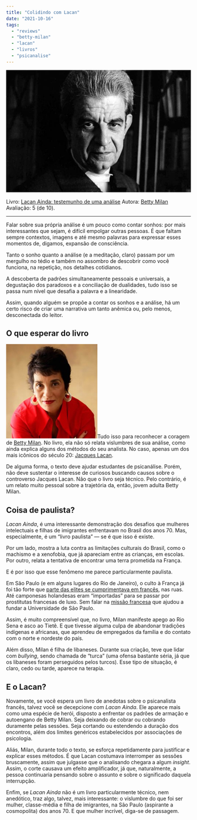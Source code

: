 ```yaml
---
title: "Colidindo com Lacan"
date: "2021-10-16"
tags: 
  - "reviews"
  - "betty-milan"
  - "lacan"
  - "livros"
  - "psicanalise"
---
```


![Jacques Lacan](images/lacan1.jpg)

Livro: [Lacan Ainda: testemunho de uma análise](https://amzn.to/3p9wKdu) Autora: [Betty Milan](https://pt.wikipedia.org/wiki/Betty_Milan) Avaliação: 5 (de 10).

* * *

Falar sobre sua própria análise é um pouco como contar sonhos: por mais interessantes que sejam, é difícil empolgar outras pessoas. É que faltam sempre contextos, imagens e até mesmo palavras para expressar esses momentos de, digamos, expansão de consciência.

Tanto o sonho quanto a análise (e a meditação, claro) passam por um mergulho no tédio e também no assombro de descobrir como você funciona, na repetição, nos detalhes cotidianos.

A descoberta de padrões simultaneamente pessoais e universais, a degustação dos paradoxos e a conciliação de dualidades, tudo isso se passa num nível que desafia a palavra e a linearidade.

Assim, quando alguém se propõe a contar os sonhos e a análise, há um certo risco de criar uma narrativa um tanto anêmica ou, pelo menos, desconectada do leitor.

## O que esperar do livro

![A psicanalista Betty Milan](images/betty-milan.jpg)Tudo isso para reconhecer a coragem de [Betty Milan](https://www.bettymilan.com.br/). No livro, ela não só relata vislumbres de sua análise, como ainda explica alguns dos métodos do seu analista. No caso, apenas um dos mais icônicos do século 20: [Jacques Lacan](https://pt.wikipedia.org/wiki/Jacques_Lacan).

De alguma forma, o texto deve ajudar estudantes de psicanálise. Porém, não deve sustentar o interesse de curiosos buscando causos sobre o controverso Jacques Lacan. Não que o livro seja técnico. Pelo contrário, é um relato muito pessoal sobre a trajetória da, então, jovem adulta Betty Milan.

## Coisa de paulista?

_Lacan Ainda_, é uma interessante demonstração dos desafios que mulheres intelectuais e filhas de imigrantes enfrentavam no Brasil dos anos 70. Mas, especialmente, é um “livro paulista” — se é que isso é existe.

Por um lado, mostra a luta contra as limitações culturais do Brasil, como o machismo e a xenofobia, que já apareciam entre as crianças, em escolas. Por outro, relata a tentativa de encontrar uma terra prometida na França.

E é por isso que esse fenômeno me parece particularmente paulista.

Em São Paulo (e em alguns lugares do Rio de Janeiro), o culto à França já foi tão forte que [parte das elites se cumprimentava em francês](https://www.youtube.com/watch?v=d43rUxA4cyo), nas ruas. Até camponesas holandesas eram “importadas” para se passar por prostitutas francesas de luxo. Sem falar na [missão francesa](https://www.terra.com.br/noticias/educacao/historia/usp-teve-auxilio-de-missao-francesa-em-seu-inicio,1ce23b465aa827f5a9941d1c27b6b19bgttwizje.html) que ajudou a fundar a Universidade de São Paulo.

Assim, é muito compreensível que, no livro, Milan manifeste apego ao Rio Sena e asco ao Tietê. E que tivesse alguma culpa de abandonar tradições indígenas e africanas, que aprendeu de empregados da família e do contato com o norte e nordeste do país.

Além disso, Milan é filha de libaneses. Durante sua criação, teve que lidar com _bullying_, sendo chamada de “turca” (uma ofensa bastante séria, já que os libaneses foram perseguidos pelos turcos). Esse tipo de situação, é claro, cedo ou tarde, aparece na terapia.

## E o Lacan?

Novamente, se você espera um livro de anedotas sobre o psicanalista francês, talvez você se decepcione com _Lacan Ainda_. Ele aparece mais como uma espécie de herói, disposto a enfrentar os padrões de armação e autoengano de Betty Milan. Seja deixando de cobrar ou cobrando duramente pelas sessões. Seja cortando ou estendendo a duração dos encontros, além dos limites genéricos estabelecidos por associações de psicologia.

Aliás, Milan, durante todo o texto, se esforça repetidamente para justificar e explicar esses métodos. É que Lacan costumava interromper as sessões bruscamente, assim que julgasse que o analisando chegara a algum _insight_. Assim, o corte causava um efeito amplificador, já que, naturalmente, a pessoa continuaria pensando sobre o assunto e sobre o significado daquela interrupção.

Enfim, se _Lacan Ainda_ não é um livro particularmente técnico, nem anedótico, traz algo, talvez, mais interessante: o vislumbre do que foi ser mulher, classe-média e filha de imigrantes, na São Paulo (aspirante a cosmopolita) dos anos 70. E que mulher incrível, diga-se de passagem.
